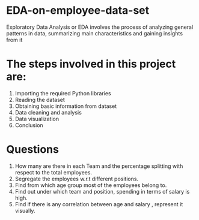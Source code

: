 # EDA-on-employee-data-set
Exploratory Data Analysis or EDA involves the process of analyzing general patterns in data, summarizing main characteristics and gaining insights from it
# The steps involved in this project are:
1. Importing the required Python libraries
2. Reading the dataset
3. Obtaining basic information from dataset
4. Data cleaning and analysis
5. Data visualization
6. Conclusion

# Questions
1. How many are there in each Team and the percentage splitting with respect to the total employees.
2. Segregate the employees w.r.t different positions.
3. Find from which age group most of the employees belong to.
4. Find out under which team and position, spending in terms of salary is high.
5. Find if there is any correlation between age and salary , represent it visually.
